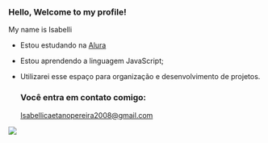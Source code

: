 ### Hello, Welcome to my profile!

My name is Isabelli

- Estou estudando na [Alura](https://www.alura.com.br)
- Estou aprendendo a linguagem JavaScript;
- Utilizarei esse espaço para organização e desenvolvimento de projetos.

  ### Você entra em contato comigo:
  
  Isabellicaetanopereira2008@gmail.com

![](https://media1.tenor.com/m/JMQZkmOTmx8AAAAd/bye-goodbye.gif)
